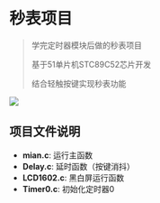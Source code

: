 # 秒表项目
> 学完定时器模块后做的秒表项目
>
> 基于51单片机STC89C52芯片开发
>
> 结合轻触按键实现秒表功能
>
>
![](秒表项目/photo/_278.jpg)
## 项目文件说明
* **mian.c**:  运行主函数
* **Delay.c**:  延时函数（按键消抖）
* **LCD1602.c**:  黑白屏运行函数
* **Timer0.c**:  初始化定时器0
